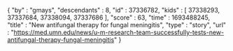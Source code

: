 {
  "by" : "gmays",
  "descendants" : 8,
  "id" : 37336782,
  "kids" : [ 37338293, 37337684, 37338094, 37337686 ],
  "score" : 63,
  "time" : 1693488245,
  "title" : "New antifungal therapy for fungal meningitis",
  "type" : "story",
  "url" : "https://med.umn.edu/news/u-m-research-team-successfully-tests-new-antifungal-therapy-fungal-meningitis"
}
